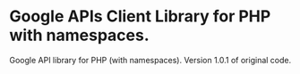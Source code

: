 Google APIs Client Library for PHP with namespaces.
=====================

Google API library for PHP (with namespaces). Version 1.0.1 of original code.
